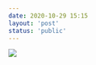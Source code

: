 ```yaml
---
date: 2020-10-29 15:15
layout: 'post'
status: 'public'
---
```

![](https://vkceyugu.cdn.bspapp.com/VKCEYUGU-imgbed/7141a117-0427-4049-be91-fb9468b66140.png)